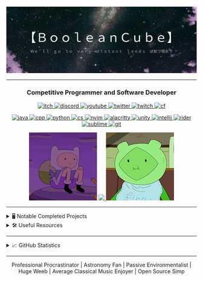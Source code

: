 <p align="center">
  <img src="https://github.com/BooleanCube/BooleanCube/blob/main/images/githubbanner.png" alt="Ｗｅ＇ｌｌ　ｇｏ　ｔｏ　ｖｅｒｙ　ｄｉｓｔａｎｔ　ｌａｎｄｓ　ぼ畝ワ咽永ラ" href="https://booleancube.github.io/" width=800>
</p>

----

<h3 align="center">Competitive Programmer and Software Developer</h3>
<p align="center"> 
  <a href="https://booleancube.itch.io/"> <img src="https://img.shields.io/badge/-itch.io-black?style=for-the-badge&logo=itch.io" alt="itch"> </a> 
  <a href="https://discord.gg/3ZDpPyR"> <img src="https://img.shields.io/badge/-discord-black?style=for-the-badge&logo=discord" alt="discord"> </a> 
  <a href="https://www.youtube.com/channel/UCsivrachJyFVLi7V60lrd6g"> <img src="https://img.shields.io/badge/-youtube-black?style=for-the-badge&logo=youtube&color=ff0000" alt="youtube"> </a> 
  <a href="https://twitter.com/BooleanCub3"> <img src="https://img.shields.io/badge/-twitter-black?style=for-the-badge&logo=twitter" alt="twitter"> </a> 
  <a href="https://www.twitch.tv/booleancub3"> <img src="https://img.shields.io/badge/-twitch-black?style=for-the-badge&logo=twitch" alt="twitch"> </a>
  <a href="https://codeforces.com/profile/booleancub3"> <img src="https://img.shields.io/badge/-codeforces-black?style=for-the-badge&logo=codeforces" alt="cf"> </a> 
</p>
<p align="center"> 
  <a href="https://www.java.com/en/"> <img src="https://img.shields.io/badge/-java-black?style=for-the-badge&logo=java&color=007396" alt="java"> </a> 
  <a href="https://www.cplusplus.com/"> <img src="https://img.shields.io/badge/-C%2B%2B-black?style=for-the-badge&logo=c%2B%2B&color=00599c" alt="cpp"> </a> 
  <a href="https://www.python.org/download/releases/3.0/"> <img src="https://img.shields.io/badge/-python-black?style=for-the-badge&logo=python" alt="python"> </a> 
  <a href="https://docs.microsoft.com/en-us/dotnet/csharp/tour-of-csharp/#:~:text=C%23%20(pronounced%20%22See%20Sharp%22,applications%20that%20run%20in%20the%20.&text=C%23%20has%20its%20roots%20in,%2C%20Java%2C%20and%20JavaScript%20programmers."> <img src="https://img.shields.io/badge/-C%23-black?style=for-the-badge&logo=c%20sharp&color=239120" alt="cs"> </a> 
  <a href="https://neovim.io/"> <img src="https://img.shields.io/badge/-neovim-black?style=for-the-badge&logo=neovim" alt="nvim"> </a> 
  <a href="https://github.com/alacritty/alacritty"> <img src="https://img.shields.io/badge/-alacritty-black?style=for-the-badge&logo=alacritty" alt="alacritty"> </a> 
  <a href="https://unity.com/"> <img src="https://img.shields.io/badge/-unity-black?style=for-the-badge&logo=unity" alt="unity"> </a>
  <a href="https://www.jetbrains.com/idea/"> <img src="https://img.shields.io/badge/-IntelliJ-black?style=for-the-badge&logo=intellij%20idea" alt="intellij"> </a>
  <a href="https://www.jetbrains.com/rider/"> <img src="https://img.shields.io/badge/-Rider-black?style=for-the-badge&logo=Rider" alt="rider"> </a>
  <a href="https://www.sublimetext.com/"> <img src="https://img.shields.io/badge/-Sublime-black?style=for-the-badge&logo=Sublime%20Text" alt="sublime"> </a>
  <a href="https://git-scm.com/"> <img src="https://img.shields.io/badge/-Git-black?style=for-the-badge&logo=Git" alt="git"> </a>
</p>

<p align="center">
    <img src="https://github.com/BooleanCube/BooleanCube/blob/main/images/bac4890e854599a841f9a36befeeac0b.jpg" width=180 />
    <a href="https://discord.gg/3ZDpPyR"> <img src="https://lanyard.cnrad.dev/api/525126007330570259?idleMessage=Ｗｅ＇ｌｌ　ｇｏ　ｔｏ　ｖｅｒｙ　ｄｉｓｔａｎｔ　ｌａｎｄｓ　煙ム加スけヨ" width=350/> </a>
    <img src="https://github.com/BooleanCube/BooleanCube/blob/main/images/fern-adventure-time.gif" width=180 />
</p>

----

<details>
  <summary> 🖥️ Notable Completed Projects </summary>
  
  Project                        | Technology        | Theme                   | Location
  -----------                    | --------------    | --------                | -------------
  Portfolio Website              | HTML/CSS/JS       | Website                 | https://booleancube.github.io/
  Lollipop Bot                   | Java/Maven/JDA    | Discord Bot             | https://github.com/BooleanCube/lollipop-bot
  NeovimKeys                     | Python/Numpy/mmh3 | Application             | https://github.com/BooleanCube/NeovimKeys
  DiscordDB                      | Java/JSON/JDA     | Database Library        | https://github.com/BooleanCube/DiscordDB
  Wordle AI                      | Java              | Artificial Intelligence | https://github.com/BooleanCube/Wordle-AI
  Wordle Peaks AI                | Java              | Artificial Intelligence | https://github.com/BooleanCube/WordlePeaks-AI
  JGMP (for 2d graphics)         | Java/Maven        | Math/Physics Library    | https://github.com/BooleanCube/jgmp
  Chaos Theory Reasearch         | Python3/Manim     | Math Research           | https://github.com/BooleanCube/chaos-theory
  Immortality                    | C#/Unity          | Game                    | https://booleancube.itch.io/immortality
  Together                       | C#/Unity          | Game                    | https://booleancube.itch.io/together
  TDPlanner                      | Python/Tkinter    | Utility Application     | https://github.com/BooleanCube/TDPlanner
  MAO Timer                      | C#/Unity          | Utility Application     | https://github.com/BooleanCube/mao-timer
  Ascii Generation               | Java              | Utility                 | https://github.com/BooleanCube/imgmanip-asciigen
  Enigma Simulation              | C++/CMake         | Simulation              | https://github.com/BooleanCube/Enigma-Simulation
  Accurate Pig Latin Translator  | Java/JitPack      | Utility Library         | https://github.com/BooleanCube/PigLatinTranslator
  Sudoku Solver                  | Java              | Artificial Intelligence | https://github.com/BooleanCube/SudokuSolver
  Random Regex Generator         | Java              | Utility/Research        | https://github.com/BooleanCube/Random-Regex-Generator
  Procedural Island Generation   | Java              | Algorithm/Research      | https://github.com/BooleanCube/Procedural-Island-Generation
  GolemCube                      | Java/JDA          | Discord Bot             | https://github.com/BooleanCube/GolemCube
  A* Pathfinding Simulation      | Java/Swing        | Algorithm Simulation    | https://github.com/BooleanCube/AStar-Pathfinding-Simulation
  zelk.vim                       | Vim Script        | Config Colorscheme      | https://github.com/BooleanCube/zelk.vim
  Verbal Memory Game             | C#/Unity          | Game                    | https://booleancube.itch.io/verbal-memory-game
  Tic Tac Toe AI Bot             | Java/JDA          | Discord Bot             | https://github.com/BooleanCube/TicTacToeAIBot
  
</details>

<details>
  <summary> 🛠️ Useful Resources </summary>
  
  Resource                                                                    | Description
  -----------                                                                 | --------------
  [CP Solutions](https://github.com/BooleanCube/cp)                           | All of my competitive programming problem solutions with new data structures and algorithms.
  [CPBook](https://github.com/BooleanCube/CPBook)                             | A book/guide to competitive programming written by BooleanCube.
  [Range Query](https://github.com/BooleanCube/RangeQuery)                    | Range Query problem solutions and algorithms explored.
  [Binary Search Trees](https://github.com/BooleanCube/BinarySearchTrees)     | Binary Search Tree problem solutions, algorithms and data structures explored.
  [JDA4 Tutorial Bot](https://github.com/BooleanCube/TutorialBot)             | A discord bot written for my JDA4 youtube tutorial series can be used for referencing.
  [Arch Dotfiles](https://github.com/BooleanCube/arch-dotfiles)               | Configuration dotfiles on Arch Linux (ArchOS distro) platform.
  [Ubuntu Dotfiles](https://github.com/BooleanCube/ubuntu-dotfiles)           | Configuration dotfiles on Ubuntu Linux (Budgie flavor) platform.
  [Windows Dotfiles](https://github.com/BooleanCube/windows-dotfiles)         | Configuration dotfiles on Windows 10 platform. (old)
 
</details>

----

<details>
  <summary> 📈 GitHub Statistics </summary>
  <div align="center">
    <img src="https://komarev.com/ghpvc/?username=BooleanCube&&style=flat-square" align="center" />
  </div>  

  <p align="center">
    <img src="https://github-readme-stats.vercel.app/api?username=BooleanCube&hide_border=true&show_icons=true&bg_color=1e1e2e&text_color=cdd6f4&icon_color=cba6f7&title_color=94e2d5" alt="Stats" width=400/> 
    <img src="https://github-readme-stats.vercel.app/api/top-langs/?username=BooleanCube&layout=compact&hide_border=true&hide=html&show_icons=true&bg_color=1e1e2e&text_color=cdd6f4&icon_color=cba6f7&title_color=94e2d5" alt="Langs" /> 
    <img src="http://github-readme-streak-stats.herokuapp.com?user=BooleanCube&theme=tokyonight" alt="Streak" width = 400/>
  </p>
</details>

----

<p align="center">
  Professional Procrastinator | Astronomy Fan | Passive Environmentalist | Huge Weeb | Average Classical Music Enjoyer | Open Source Simp <br>
</p>
